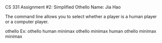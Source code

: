 CS 331 Assignment #2:
Simplified Othello
Name: Jia Hao


The command line allows you to select whether a player is a human player or a computer player.

othello <player1 type> <player2 type>
Ex:   othello human minimax
      othello minimax human
      othello minimax minimax
